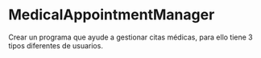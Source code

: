 # MedicalAppointmentManager
Crear un programa que ayude a gestionar citas médicas, para ello tiene 3 tipos diferentes de usuarios.
